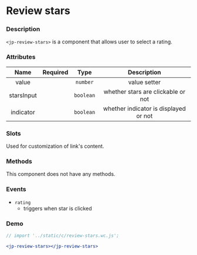 <!-- import '../static/c/review-stars.wc.js'; -->

# Review stars

### Description

`<jp-review-stars>` is a component that allows user to select a rating.

### Attributes

|  **Name**  | **Required** | **Type**  |            **Description**            |
| :--------: | :----------: | :-------: | :-----------------------------------: |
|   value    |              | `number`  |             value setter              |
| starsInput |              | `boolean` |  whether stars are clickable or not   |
| indicator  |              | `boolean` | whether indicator is displayed or not |

### Slots

Used for customization of link's content.

### Methods

This component does not have any methods.

### Events

- `rating`
  - triggers when star is clicked

### Demo

```jsx live
// import '../static/c/review-stars.wc.js';

<jp-review-stars></jp-review-stars>
```
